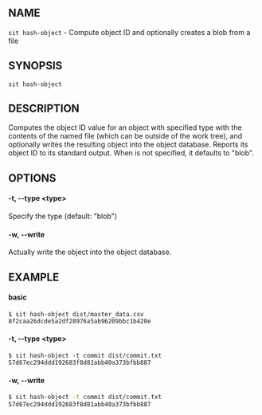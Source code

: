 ## NAME

`sit hash-object` - Compute object ID and optionally creates a blob from a file

## SYNOPSIS

```
sit hash-object
```

## DESCRIPTION

Computes the object ID value for an object with specified type with the contents of the named file (which can be outside of the work tree), and optionally writes the resulting object into the object database. Reports its object ID to its standard output. When <type> is not specified, it defaults to "blob".

## OPTIONS

#### -t, --type \<type\>

Specify the type (default: "blob")

#### -w, --write

Actually write the object into the object database.

## EXAMPLE

#### basic

```
$ sit hash-object dist/master_data.csv
8f2caa26dcde5a2df28976a5ab96209bbc1b420e
```

#### -t, --type \<type\>

```
$ sit hash-object -t commit dist/commit.txt
57d67ec294ddd192683f8d81abb40a373bfbb887
```

#### -w, --write

```bash
$ sit hash-object -t commit dist/commit.txt
57d67ec294ddd192683f8d81abb40a373bfbb887
```
